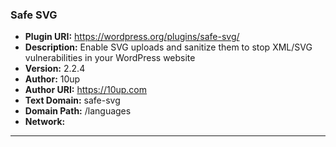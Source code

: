 ### Safe SVG
- **Plugin URI:** https://wordpress.org/plugins/safe-svg/
- **Description:** Enable SVG uploads and sanitize them to stop XML/SVG vulnerabilities in your WordPress website
- **Version:** 2.2.4
- **Author:** 10up
- **Author URI:** https://10up.com
- **Text Domain:** safe-svg
- **Domain Path:** /languages
- **Network:** 

---
